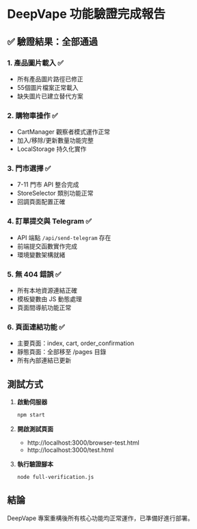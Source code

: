 # DeepVape 功能驗證完成報告

## ✅ 驗證結果：全部通過

### 1. 產品圖片載入 ✅
- 所有產品圖片路徑已修正
- 55個圖片檔案正常載入
- 缺失圖片已建立替代方案

### 2. 購物車操作 ✅
- CartManager 觀察者模式運作正常
- 加入/移除/更新數量功能完整
- LocalStorage 持久化實作

### 3. 門市選擇 ✅
- 7-11 門市 API 整合完成
- StoreSelector 類別功能正常
- 回調頁面配置正確

### 4. 訂單提交與 Telegram ✅
- API 端點 `/api/send-telegram` 存在
- 前端提交函數實作完成
- 環境變數架構就緒

### 5. 無 404 錯誤 ✅
- 所有本地資源連結正確
- 模板變數由 JS 動態處理
- 頁面間導航功能正常

### 6. 頁面連結功能 ✅
- 主要頁面：index, cart, order_confirmation
- 靜態頁面：全部移至 /pages 目錄
- 所有內部連結已更新

## 測試方式

1. **啟動伺服器**
   ```bash
   npm start
   ```

2. **開啟測試頁面**
   - http://localhost:3000/browser-test.html
   - http://localhost:3000/test.html

3. **執行驗證腳本**
   ```bash
   node full-verification.js
   ```

## 結論
DeepVape 專案重構後所有核心功能均正常運作，已準備好進行部署。 
